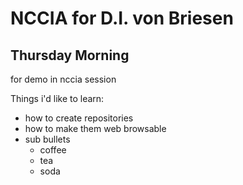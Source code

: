 # NCCIA for D.I. von Briesen
## Thursday Morning

for demo in nccia session

Things i'd like to learn:
- how to create repositories
- how to make them web browsable
- sub bullets
  - coffee
  - tea
  - soda

